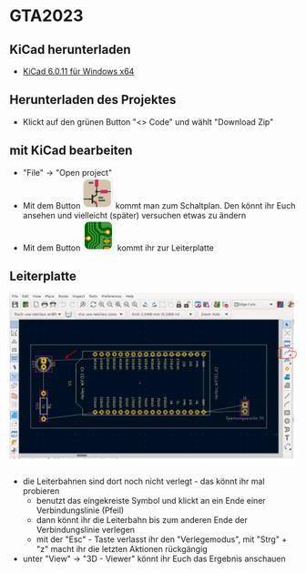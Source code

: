 # GTA2023
## KiCad herunterladen
- [KiCad 6.0.11 für Windows x64](https://downloads.kicad.org/kicad/windows/explore/stable/download/kicad-6.0.11-x86_64.exe)

## Herunterladen des Projektes
- Klickt auf den grünen Button "<> Code" und wählt "Download Zip"

## mit KiCad bearbeiten
- "File" -> "Open project"
- Mit dem Button ![Schaltplan](Bilder/Schematic.PNG) kommt man zum Schaltplan. Den könnt ihr Euch ansehen und vielleicht (später) versuchen etwas zu ändern
- Mit dem Button ![Leiterplatte](Bilder/PCB.PNG) kommt ihr zur Leiterplatte

## Leiterplatte
![Beispiel](Bilder/Uebung.PNG)
- die Leiterbahnen sind dort noch nicht verlegt - das könnt ihr mal probieren
  - benutzt das eingekreiste Symbol und klickt an ein Ende einer Verbindungslinie (Pfeil)
  - dann könnt ihr die Leiterbahn bis zum anderen Ende der Verbindungslinie verlegen
  - mit der "Esc" - Taste verlasst ihr den "Verlegemodus", mit "Strg" + "z" macht ihr die letzten Aktionen rückgängig
- unter "View" -> "3D - Viewer" könnt ihr Euch das Ergebnis anschauen
